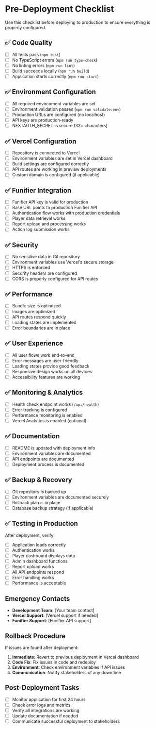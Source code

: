 # Pre-Deployment Checklist

Use this checklist before deploying to production to ensure everything is properly configured.

## ✅ Code Quality

- [ ] All tests pass (`npm test`)
- [ ] No TypeScript errors (`npm run type-check`)
- [ ] No linting errors (`npm run lint`)
- [ ] Build succeeds locally (`npm run build`)
- [ ] Application starts correctly (`npm run start`)

## ✅ Environment Configuration

- [ ] All required environment variables are set
- [ ] Environment validation passes (`npm run validate:env`)
- [ ] Production URLs are configured (no localhost)
- [ ] API keys are production-ready
- [ ] NEXTAUTH_SECRET is secure (32+ characters)

## ✅ Vercel Configuration

- [ ] Repository is connected to Vercel
- [ ] Environment variables are set in Vercel dashboard
- [ ] Build settings are configured correctly
- [ ] API routes are working in preview deployments
- [ ] Custom domain is configured (if applicable)

## ✅ Funifier Integration

- [ ] Funifier API key is valid for production
- [ ] Base URL points to production Funifier API
- [ ] Authentication flow works with production credentials
- [ ] Player data retrieval works
- [ ] Report upload and processing works
- [ ] Action log submission works

## ✅ Security

- [ ] No sensitive data in Git repository
- [ ] Environment variables use Vercel's secure storage
- [ ] HTTPS is enforced
- [ ] Security headers are configured
- [ ] CORS is properly configured for API routes

## ✅ Performance

- [ ] Bundle size is optimized
- [ ] Images are optimized
- [ ] API routes respond quickly
- [ ] Loading states are implemented
- [ ] Error boundaries are in place

## ✅ User Experience

- [ ] All user flows work end-to-end
- [ ] Error messages are user-friendly
- [ ] Loading states provide good feedback
- [ ] Responsive design works on all devices
- [ ] Accessibility features are working

## ✅ Monitoring & Analytics

- [ ] Health check endpoint works (`/api/health`)
- [ ] Error tracking is configured
- [ ] Performance monitoring is enabled
- [ ] Vercel Analytics is enabled (optional)

## ✅ Documentation

- [ ] README is updated with deployment info
- [ ] Environment variables are documented
- [ ] API endpoints are documented
- [ ] Deployment process is documented

## ✅ Backup & Recovery

- [ ] Git repository is backed up
- [ ] Environment variables are documented securely
- [ ] Rollback plan is in place
- [ ] Database backup strategy (if applicable)

## ✅ Testing in Production

After deployment, verify:

- [ ] Application loads correctly
- [ ] Authentication works
- [ ] Player dashboard displays data
- [ ] Admin dashboard functions
- [ ] Report upload works
- [ ] All API endpoints respond
- [ ] Error handling works
- [ ] Performance is acceptable

## Emergency Contacts

- **Development Team**: [Your team contact]
- **Vercel Support**: [Vercel support if needed]
- **Funifier Support**: [Funifier API support]

## Rollback Procedure

If issues are found after deployment:

1. **Immediate**: Revert to previous deployment in Vercel dashboard
2. **Code Fix**: Fix issues in code and redeploy
3. **Environment**: Check environment variables if API issues
4. **Communication**: Notify stakeholders of any downtime

## Post-Deployment Tasks

- [ ] Monitor application for first 24 hours
- [ ] Check error logs and metrics
- [ ] Verify all integrations are working
- [ ] Update documentation if needed
- [ ] Communicate successful deployment to stakeholders
